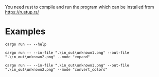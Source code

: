 You need rust to compile and run the program which can be installed from https://rustup.rs/
# Examples
```cargo run -- --help```
```
cargo run -- --in-file ".\in_out\unknown1.png" --out-file ".\in_out\unknown2.png" --mode "expand"
```
```
cargo run -- --in-file ".\in_out\unknown1.png" --out-file ".\in_out\unknown2.png" --mode "convert_colors"
```
